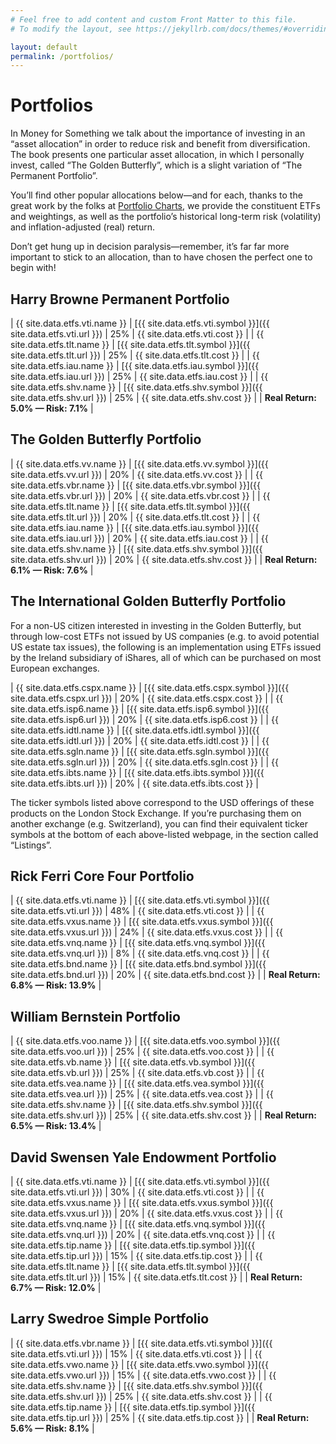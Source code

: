 ```yaml
---
# Feel free to add content and custom Front Matter to this file.
# To modify the layout, see https://jekyllrb.com/docs/themes/#overriding-theme-defaults

layout: default
permalink: /portfolios/
---
```


# Portfolios

In Money for Something we talk about the importance of investing in an “asset allocation” in order to reduce risk and benefit from diversification. The book presents one particular asset allocation, in which I personally invest, called “The Golden Butterfly”, which is  a slight variation of “The Permanent Portfolio”.

You’ll find other popular allocations below—and for each, thanks to the great work by the folks at [Portfolio Charts](http://portfoliocharts.com), we provide the constituent ETFs and weightings, as well as the portfolio’s historical long-term risk (volatility) and inflation-adjusted (real) return.

Don’t get hung up in decision paralysis—remember, it’s far far more important to stick to an allocation, than to have chosen the perfect one to begin with!

## Harry Browne Permanent Portfolio

| {{ site.data.etfs.vti.name }} | [{{ site.data.etfs.vti.symbol }}]({{ site.data.etfs.vti.url }}) | 25% | {{ site.data.etfs.vti.cost }} |
| {{ site.data.etfs.tlt.name }} | [{{ site.data.etfs.tlt.symbol }}]({{ site.data.etfs.tlt.url }}) | 25% | {{ site.data.etfs.tlt.cost }} |
| {{ site.data.etfs.iau.name }} | [{{ site.data.etfs.iau.symbol }}]({{ site.data.etfs.iau.url }}) | 25% | {{ site.data.etfs.iau.cost }} |
| {{ site.data.etfs.shv.name }} | [{{ site.data.etfs.shv.symbol }}]({{ site.data.etfs.shv.url }}) | 25% | {{ site.data.etfs.shv.cost }} |
| **Real Return: 5.0% — Risk: 7.1%** |

## The Golden Butterfly Portfolio

| {{ site.data.etfs.vv.name }} | [{{ site.data.etfs.vv.symbol }}]({{ site.data.etfs.vv.url }}) | 20% | {{ site.data.etfs.vv.cost }} |
| {{ site.data.etfs.vbr.name }} | [{{ site.data.etfs.vbr.symbol }}]({{ site.data.etfs.vbr.url }}) | 20% | {{ site.data.etfs.vbr.cost }} |
| {{ site.data.etfs.tlt.name }} | [{{ site.data.etfs.tlt.symbol }}]({{ site.data.etfs.tlt.url }}) | 20% | {{ site.data.etfs.tlt.cost }} |
| {{ site.data.etfs.iau.name }} | [{{ site.data.etfs.iau.symbol }}]({{ site.data.etfs.iau.url }}) | 20% | {{ site.data.etfs.iau.cost }} |
| {{ site.data.etfs.shv.name }} | [{{ site.data.etfs.shv.symbol }}]({{ site.data.etfs.shv.url }}) | 20% | {{ site.data.etfs.shv.cost }} |
| **Real Return: 6.1% — Risk: 7.6%** |

## The International Golden Butterfly Portfolio

For a non-US citizen interested in investing in the Golden Butterfly, but through low-cost ETFs not issued by US companies (e.g. to avoid potential US estate tax issues), the following is an implementation using ETFs issued by the Ireland subsidiary of iShares, all of which can be purchased on most European exchanges.

| {{ site.data.etfs.cspx.name }} | [{{ site.data.etfs.cspx.symbol }}]({{ site.data.etfs.cspx.url }}) | 20% | {{ site.data.etfs.cspx.cost }} |
| {{ site.data.etfs.isp6.name }} | [{{ site.data.etfs.isp6.symbol }}]({{ site.data.etfs.isp6.url }}) | 20% | {{ site.data.etfs.isp6.cost }} |
| {{ site.data.etfs.idtl.name }} | [{{ site.data.etfs.idtl.symbol }}]({{ site.data.etfs.idtl.url }}) | 20% | {{ site.data.etfs.idtl.cost }} |
| {{ site.data.etfs.sgln.name }} | [{{ site.data.etfs.sgln.symbol }}]({{ site.data.etfs.sgln.url }}) | 20% | {{ site.data.etfs.sgln.cost }} |
| {{ site.data.etfs.ibts.name }} | [{{ site.data.etfs.ibts.symbol }}]({{ site.data.etfs.ibts.url }}) | 20% | {{ site.data.etfs.ibts.cost }} |

The ticker symbols listed above correspond to the USD offerings of these products on the London Stock Exchange. If you’re purchasing them on another exchange (e.g. Switzerland), you can find their equivalent ticker symbols at the bottom of each above-listed webpage, in the section called “Listings”.

## Rick Ferri Core Four Portfolio

| {{ site.data.etfs.vti.name }} | [{{ site.data.etfs.vti.symbol }}]({{ site.data.etfs.vti.url }}) | 48% | {{ site.data.etfs.vti.cost }} |
| {{ site.data.etfs.vxus.name }} | [{{ site.data.etfs.vxus.symbol }}]({{ site.data.etfs.vxus.url }}) | 24% | {{ site.data.etfs.vxus.cost }} |
| {{ site.data.etfs.vnq.name }} | [{{ site.data.etfs.vnq.symbol }}]({{ site.data.etfs.vnq.url }}) | 8% | {{ site.data.etfs.vnq.cost }} |
| {{ site.data.etfs.bnd.name }} | [{{ site.data.etfs.bnd.symbol }}]({{ site.data.etfs.bnd.url }}) | 20% | {{ site.data.etfs.bnd.cost }} |
| **Real Return: 6.8% — Risk: 13.9%** |

## William Bernstein Portfolio

| {{ site.data.etfs.voo.name }} | [{{ site.data.etfs.voo.symbol }}]({{ site.data.etfs.voo.url }}) | 25% | {{ site.data.etfs.voo.cost }} |
| {{ site.data.etfs.vb.name }} | [{{ site.data.etfs.vb.symbol }}]({{ site.data.etfs.vb.url }}) | 25% | {{ site.data.etfs.vb.cost }} |
| {{ site.data.etfs.vea.name }} | [{{ site.data.etfs.vea.symbol }}]({{ site.data.etfs.vea.url }}) | 25% | {{ site.data.etfs.vea.cost }} |
| {{ site.data.etfs.shv.name }} | [{{ site.data.etfs.shv.symbol }}]({{ site.data.etfs.shv.url }}) | 25% | {{ site.data.etfs.shv.cost }} |
| **Real Return: 6.5% — Risk: 13.4%** |

## David Swensen Yale Endowment Portfolio

| {{ site.data.etfs.vti.name }} | [{{ site.data.etfs.vti.symbol }}]({{ site.data.etfs.vti.url }}) | 30% | {{ site.data.etfs.vti.cost }} |
| {{ site.data.etfs.vxus.name }} | [{{ site.data.etfs.vxus.symbol }}]({{ site.data.etfs.vxus.url }}) | 20% | {{ site.data.etfs.vxus.cost }} |
| {{ site.data.etfs.vnq.name }} | [{{ site.data.etfs.vnq.symbol }}]({{ site.data.etfs.vnq.url }}) | 20% | {{ site.data.etfs.vnq.cost }} |
| {{ site.data.etfs.tip.name }} | [{{ site.data.etfs.tip.symbol }}]({{ site.data.etfs.tip.url }}) | 15% | {{ site.data.etfs.tip.cost }} |
| {{ site.data.etfs.tlt.name }} | [{{ site.data.etfs.tlt.symbol }}]({{ site.data.etfs.tlt.url }}) | 15% | {{ site.data.etfs.tlt.cost }} |
| **Real Return: 6.7% — Risk: 12.0%** |

## Larry Swedroe Simple Portfolio

| {{ site.data.etfs.vbr.name }} | [{{ site.data.etfs.vti.symbol }}]({{ site.data.etfs.vti.url }}) | 15% | {{ site.data.etfs.vti.cost }} |
| {{ site.data.etfs.vwo.name }} | [{{ site.data.etfs.vwo.symbol }}]({{ site.data.etfs.vwo.url }}) | 15% | {{ site.data.etfs.vwo.cost }} |
| {{ site.data.etfs.shv.name }} | [{{ site.data.etfs.shv.symbol }}]({{ site.data.etfs.shv.url }}) | 25% | {{ site.data.etfs.shv.cost }} |
| {{ site.data.etfs.tip.name }} | [{{ site.data.etfs.tip.symbol }}]({{ site.data.etfs.tip.url }}) | 25% | {{ site.data.etfs.tip.cost }} |
| **Real Return: 5.6% — Risk: 8.1%** |